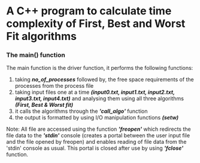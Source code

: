 # A C++ program to calculate time complexity of First, Best and Worst Fit algorithms

### The main() function

The main function is the driver function, it performs the following functions:
 
1)	taking *__no_of_processes__* followed by, the free space requirements of the processes from the process file 
2)	taking input files one at a time *__(input0.txt, input1.txt, input2.txt, input3.txt, input4.txt)__* 
	  and analysing them using all three algorithms *__(First, Best & Worst fit)__*
3)	it calls the algorithms through the *__'call_algo'__* function
4)	the output is formatted by using I/O manipulation functions *__(setw)__*

Note: 
All file are accessed using the function *__'freopen'__* which redirects the file data to the *__'stdin'__* console (creates a portal between the user input file and the file opened by freopen) and enables reading of file data from the 'stdin' console as usual.
This portal is closed after use by using *__'fclose'__* function.
